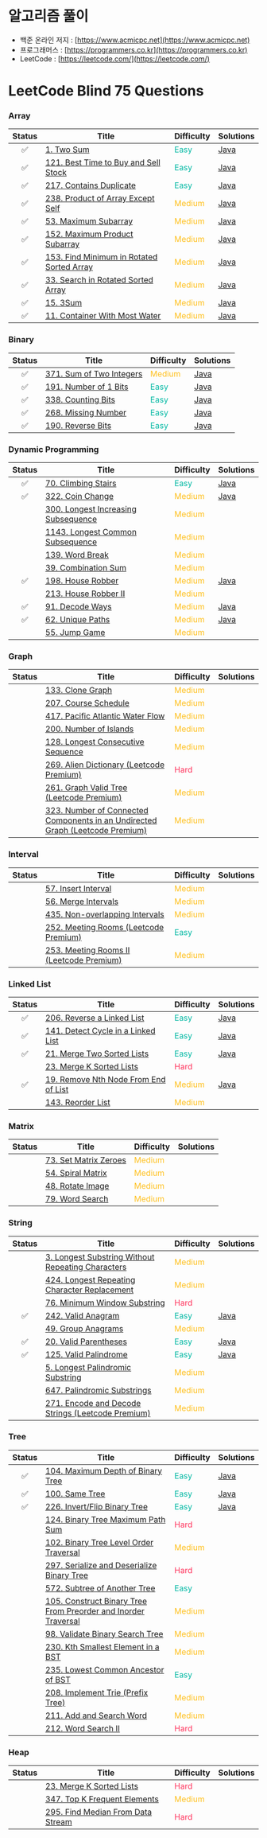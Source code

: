 # 알고리즘 풀이
* 백준 온라인 저지 : [https://www.acmicpc.net](https://www.acmicpc.net)
* 프로그래머스 : [https://programmers.co.kr](https://programmers.co.kr)
* LeetCode : [https://leetcode.com/](https://leetcode.com/)
# LeetCode Blind 75 Questions
### Array
|Status|Title|Difficulty|Solutions|
|:---:|---|---|---|
|:white_check_mark:|[1. Two Sum](https://leetcode.com/problems/two-sum/)|<span style="color:#00B8A3">Easy</span>|[Java](https://github.com/HyojunK/Algorithm-study/blob/master/LeetCode/1.%20two%20sum.java)|
|:white_check_mark:|[121. Best Time to Buy and Sell Stock](https://leetcode.com/problems/best-time-to-buy-and-sell-stock/)|<span style="color:#00B8A3">Easy</span>|[Java](https://github.com/HyojunK/Algorithm-study/blob/master/LeetCode/121.%20Best%20Time%20to%20Buy%20and%20Sell%20Stock.java)|
|:white_check_mark:|[217. Contains Duplicate](https://leetcode.com/problems/contains-duplicate/)|<span style="color:#00B8A3">Easy</span>|[Java](https://github.com/HyojunK/Algorithm-study/blob/master/LeetCode/121.%20Best%20Time%20to%20Buy%20and%20Sell%20Stock.java)|
|:white_check_mark:|[238. Product of Array Except Self](https://leetcode.com/problems/product-of-array-except-self/)|<span style="color:#FFC01E">Medium</span>|[Java](https://github.com/HyojunK/Algorithm-study/blob/master/LeetCode/238.%20Product%20of%20Array%20Except%20Self.java)|
|:white_check_mark:|[53. Maximum Subarray](https://leetcode.com/problems/maximum-subarray/)|<span style="color:#FFC01E">Medium</span>|[Java](https://github.com/HyojunK/Algorithm-study/blob/master/LeetCode/53.%20Maximum%20Subarray.java)|
|:white_check_mark:|[152. Maximum Product Subarray](https://leetcode.com/problems/maximum-product-subarray/)|<span style="color:#FFC01E">Medium</span>|[Java](https://github.com/HyojunK/Algorithm-study/blob/master/LeetCode/152.%20Maximum%20Product%20Subarray.java)|
|:white_check_mark:|[153. Find Minimum in Rotated Sorted Array](https://leetcode.com/problems/find-minimum-in-rotated-sorted-array/)|<span style="color:#FFC01E">Medium</span>|[Java](https://github.com/HyojunK/Algorithm-study/blob/master/LeetCode/2.Medium/153.%20Find%20Minimum%20in%20Rotated%20Sorted%20Array.java)|
|:white_check_mark:|[33. Search in Rotated Sorted Array](https://leetcode.com/problems/search-in-rotated-sorted-array/)|<span style="color:#FFC01E">Medium</span>|[Java](https://github.com/HyojunK/Algorithm-study/blob/master/LeetCode/2.Medium/33.%20Search%20in%20Rotated%20Sorted%20Array.java)|
|:white_check_mark:|[15. 3Sum](https://leetcode.com/problems/3sum/)|<span style="color:#FFC01E">Medium</span>|[Java](https://github.com/HyojunK/Algorithm-study/blob/master/LeetCode/2.Medium/15.%203Sum.java)|
|:white_check_mark:|[11. Container With Most Water](https://leetcode.com/problems/container-with-most-water/)|<span style="color:#FFC01E">Medium</span>|[Java](https://github.com/HyojunK/Algorithm-study/blob/master/LeetCode/2.Medium/11.%20Container%20With%20Most%20Water.java)|
### Binary
|Status|Title|Difficulty|Solutions|
|:---:|---|---|---|
|:white_check_mark:|[371. Sum of Two Integers](https://leetcode.com/problems/sum-of-two-integers/)|<span style="color:#FFC01E">Medium</span>|[Java](https://github.com/HyojunK/Algorithm-study/blob/master/LeetCode/2.Medium/371.%20Sum%20of%20Two%20Integers.java)|
|:white_check_mark:|[191. Number of 1 Bits](https://leetcode.com/problems/number-of-1-bits/)|<span style="color:#00B8A3">Easy</span>|[Java](https://github.com/HyojunK/Algorithm-study/blob/master/LeetCode/1.Easy/191.%20Number%20of%201%20Bits.java)|
|:white_check_mark:|[338. Counting Bits](https://leetcode.com/problems/counting-bits/)|<span style="color:#00B8A3">Easy</span>|[Java](https://github.com/HyojunK/Algorithm-study/blob/master/LeetCode/1.Easy/338.%20Counting%20Bits.java)|
|:white_check_mark:|[268. Missing Number](https://leetcode.com/problems/missing-number/)|<span style="color:#00B8A3">Easy</span>|[Java](https://github.com/HyojunK/Algorithm-study/blob/master/LeetCode/1.Easy/268.%20Missing%20Number.java)|
|:white_check_mark:|[190. Reverse Bits](https://leetcode.com/problems/reverse-bits/)|<span style="color:#00B8A3">Easy</span>|[Java](https://github.com/HyojunK/Algorithm-study/blob/master/LeetCode/1.Easy/190.%20Reverse%20Bits.java)|
### Dynamic Programming
|Status|Title|Difficulty|Solutions|
|:---:|---|---|---|
|:white_check_mark:|[70. Climbing Stairs](https://leetcode.com/problems/climbing-stairs/)|<span style="color:#00B8A3">Easy</span>|[Java](https://github.com/HyojunK/Algorithm-study/blob/master/LeetCode/70.%20Climbing%20Stairs.java)|
|:white_check_mark:|[322. Coin Change](https://leetcode.com/problems/coin-change/)|<span style="color:#FFC01E">Medium</span>|[Java](https://github.com/HyojunK/Algorithm-study/blob/master/LeetCode/2.Medium/322.%20Coin%20Change.java)|
||[300. Longest Increasing Subsequence](https://leetcode.com/problems/longest-increasing-subsequence/)|<span style="color:#FFC01E">Medium</span>||
||[1143. Longest Common Subsequence](https://leetcode.com/problems/longest-common-subsequence/)|<span style="color:#FFC01E">Medium</span>||
||[139. Word Break](https://leetcode.com/problems/word-break/)|<span style="color:#FFC01E">Medium</span>||
||[39. Combination Sum](https://leetcode.com/problems/combination-sum-iv/)|<span style="color:#FFC01E">Medium</span>||
|:white_check_mark:|[198. House Robber](https://leetcode.com/problems/house-robber/)|<span style="color:#FFC01E">Medium</span>|[Java](https://github.com/HyojunK/Algorithm-study/blob/master/LeetCode/2.Medium/198.%20House%20Robber.java)|
||[213. House Robber II](https://leetcode.com/problems/house-robber-ii/)|<span style="color:#FFC01E">Medium</span>||
|:white_check_mark:|[91. Decode Ways](https://leetcode.com/problems/decode-ways/)|<span style="color:#FFC01E">Medium</span>|[Java](https://github.com/HyojunK/Algorithm-study/blob/master/LeetCode/2.Medium/91.%20Decode%20Ways.java)|
|:white_check_mark:|[62. Unique Paths](https://leetcode.com/problems/unique-paths/)|<span style="color:#FFC01E">Medium</span>|[Java](https://github.com/HyojunK/Algorithm-study/blob/master/LeetCode/2.Medium/62.%20Unique%20Paths.java)|
||[55. Jump Game](https://leetcode.com/problems/jump-game/)|<span style="color:#FFC01E">Medium</span>||
### Graph
|Status|Title|Difficulty|Solutions|
|:---:|---|---|---|
||[133. Clone Graph](https://leetcode.com/problems/clone-graph/)|<span style="color:#FFC01E">Medium</span>||
||[207. Course Schedule](https://leetcode.com/problems/course-schedule/)|<span style="color:#FFC01E">Medium</span>||
||[417. Pacific Atlantic Water Flow](https://leetcode.com/problems/pacific-atlantic-water-flow/)|<span style="color:#FFC01E">Medium</span>||
||[200. Number of Islands](https://leetcode.com/problems/number-of-islands/)|<span style="color:#FFC01E">Medium</span>||
||[128. Longest Consecutive Sequence](https://leetcode.com/problems/longest-consecutive-sequence/)|<span style="color:#FFC01E">Medium</span>||
||[269. Alien Dictionary (Leetcode Premium)](https://leetcode.com/problems/alien-dictionary/)|<span style="color:#FF375F">Hard</span>||
||[261. Graph Valid Tree (Leetcode Premium)](https://leetcode.com/problems/graph-valid-tree/)|<span style="color:#FFC01E">Medium</span>||
||[323. Number of Connected Components in an Undirected Graph (Leetcode Premium)](https://leetcode.com/problems/number-of-connected-components-in-an-undirected-graph/)|<span style="color:#FFC01E">Medium</span>||
### Interval
|Status|Title|Difficulty|Solutions|
|:---:|---|---|---|
||[57. Insert Interval](https://leetcode.com/problems/insert-interval/)|<span style="color:#FFC01E">Medium</span>||
||[56. Merge Intervals](https://leetcode.com/problems/merge-intervals/)|<span style="color:#FFC01E">Medium</span>||
||[435. Non-overlapping Intervals](https://leetcode.com/problems/non-overlapping-intervals/)|<span style="color:#FFC01E">Medium</span>||
||[252. Meeting Rooms (Leetcode Premium)](https://leetcode.com/problems/meeting-rooms/)|<span style="color:#00B8A3">Easy</span>||
||[253. Meeting Rooms II (Leetcode Premium)](https://leetcode.com/problems/meeting-rooms-ii/)|<span style="color:#FFC01E">Medium</span>||
### Linked List
|Status|Title|Difficulty|Solutions|
|:---:|---|---|---|
|:white_check_mark:|[206. Reverse a Linked List](https://leetcode.com/problems/reverse-linked-list/)|<span style="color:#00B8A3">Easy</span>|[Java](https://github.com/HyojunK/Algorithm-study/blob/master/LeetCode/1.Easy/206.%20Reverse%20Linked%20List.java)|
|:white_check_mark:|[141. Detect Cycle in a Linked List](https://leetcode.com/problems/linked-list-cycle/)|<span style="color:#00B8A3">Easy</span>|[Java](https://github.com/HyojunK/Algorithm-study/blob/master/LeetCode/1.Easy/141.%20Linked%20List%20Cycle.java)|
|:white_check_mark:|[21. Merge Two Sorted Lists](https://leetcode.com/problems/merge-two-sorted-lists/)|<span style="color:#00B8A3">Easy</span>|[Java](https://github.com/HyojunK/Algorithm-study/blob/master/LeetCode/1.Easy/21.%20Merge%20Two%20Sorted%20Lists.java)|
||[23. Merge K Sorted Lists](https://leetcode.com/problems/merge-k-sorted-lists/)|<span style="color:#FF375F">Hard</span>||
|:white_check_mark:|[19. Remove Nth Node From End of List](https://leetcode.com/problems/remove-nth-node-from-end-of-list/)|<span style="color:#FFC01E">Medium</span>|[Java](https://github.com/HyojunK/Algorithm-study/blob/master/LeetCode/2.Medium/19.%20Remove%20Nth%20Node%20From%20End%20of%20List.java)|
||[143. Reorder List](https://leetcode.com/problems/reorder-list/)|<span style="color:#FFC01E">Medium</span>||
### Matrix
|Status|Title|Difficulty|Solutions|
|:---:|---|---|---|
||[73. Set Matrix Zeroes](https://leetcode.com/problems/set-matrix-zeroes/)|<span style="color:#FFC01E">Medium</span>||
||[54. Spiral Matrix](https://leetcode.com/problems/spiral-matrix/)|<span style="color:#FFC01E">Medium</span>||
||[48. Rotate Image](https://leetcode.com/problems/rotate-image/)|<span style="color:#FFC01E">Medium</span>||
||[79. Word Search](https://leetcode.com/problems/word-search/)|<span style="color:#FFC01E">Medium</span>||
### String
|Status|Title|Difficulty|Solutions|
|:---:|---|---|---|
||[3. Longest Substring Without Repeating Characters](https://leetcode.com/problems/longest-substring-without-repeating-characters/)|<span style="color:#FFC01E">Medium</span>||
||[424. Longest Repeating Character Replacement](https://leetcode.com/problems/longest-repeating-character-replacement/)|<span style="color:#FFC01E">Medium</span>||
||[76. Minimum Window Substring](https://leetcode.com/problems/minimum-window-substring/)|<span style="color:#FF375F">Hard</span>||
|:white_check_mark:|[242. Valid Anagram](https://leetcode.com/problems/valid-anagram/)|<span style="color:#00B8A3">Easy</span>|[Java](https://github.com/HyojunK/Algorithm-study/blob/master/LeetCode/1.Easy/242.%20Valid%20Anagram.java)|
||[49. Group Anagrams](https://leetcode.com/problems/group-anagrams/)|<span style="color:#FFC01E">Medium</span>||
|:white_check_mark:|[20. Valid Parentheses](https://leetcode.com/problems/valid-parentheses/)|<span style="color:#00B8A3">Easy</span>|[Java](https://github.com/HyojunK/Algorithm-study/blob/master/LeetCode/1.Easy/20.%20Valid%20Parentheses.java)|
|:white_check_mark:|[125. Valid Palindrome](https://leetcode.com/problems/valid-palindrome/)|<span style="color:#00B8A3">Easy</span>|[Java](https://github.com/HyojunK/Algorithm-study/blob/master/LeetCode/1.Easy/125.%20Valid%20Palindrome.java)|
||[5. Longest Palindromic Substring](https://leetcode.com/problems/longest-palindromic-substring/)|<span style="color:#FFC01E">Medium</span>||
||[647. Palindromic Substrings](https://leetcode.com/problems/palindromic-substrings/)|<span style="color:#FFC01E">Medium</span>||
||[271. Encode and Decode Strings (Leetcode Premium)](https://leetcode.com/problems/encode-and-decode-strings/)|<span style="color:#FFC01E">Medium</span>||
### Tree
|Status|Title|Difficulty|Solutions|
|:---:|---|---|---|
|:white_check_mark:|[104. Maximum Depth of Binary Tree](https://leetcode.com/problems/maximum-depth-of-binary-tree/)|<span style="color:#00B8A3">Easy</span>|[Java](https://github.com/HyojunK/Algorithm-study/blob/master/LeetCode/1.Easy/104.%20Maximum%20Depth%20of%20Binary%20Tree.java)|
|:white_check_mark:|[100. Same Tree](https://leetcode.com/problems/same-tree/)|<span style="color:#00B8A3">Easy</span>|[Java](https://github.com/HyojunK/Algorithm-study/blob/master/LeetCode/1.Easy/100.%20Same%20Tree.java)|
|:white_check_mark:|[226. Invert/Flip Binary Tree](https://leetcode.com/problems/invert-binary-tree/)|<span style="color:#00B8A3">Easy</span>|[Java](https://github.com/HyojunK/Algorithm-study/blob/master/LeetCode/1.Easy/226.%20Invert%20Binary%20Tree.java)|
||[124. Binary Tree Maximum Path Sum](https://leetcode.com/problems/binary-tree-maximum-path-sum/)|<span style="color:#FF375F">Hard</span>||
||[102. Binary Tree Level Order Traversal](https://leetcode.com/problems/binary-tree-level-order-traversal/)|<span style="color:#FFC01E">Medium</span>||
||[297. Serialize and Deserialize Binary Tree](https://leetcode.com/problems/serialize-and-deserialize-binary-tree/)|<span style="color:#FF375F">Hard</span>||
||[572. Subtree of Another Tree](https://leetcode.com/problems/subtree-of-another-tree/)|<span style="color:#00B8A3">Easy</span>||
||[105. Construct Binary Tree From Preorder and Inorder Traversal](https://leetcode.com/problems/construct-binary-tree-from-preorder-and-inorder-traversal/)|<span style="color:#FFC01E">Medium</span>||
||[98. Validate Binary Search Tree](https://leetcode.com/problems/validate-binary-search-tree/)|<span style="color:#FFC01E">Medium</span>||
||[230. Kth Smallest Element in a BST](https://leetcode.com/problems/kth-smallest-element-in-a-bst/)|<span style="color:#FFC01E">Medium</span>||
||[235. Lowest Common Ancestor of BST](https://leetcode.com/problems/lowest-common-ancestor-of-a-binary-search-tree/)|<span style="color:#00B8A3">Easy</span>||
||[208. Implement Trie (Prefix Tree)](https://leetcode.com/problems/implement-trie-prefix-tree/)|<span style="color:#FFC01E">Medium</span>||
||[211. Add and Search Word](https://leetcode.com/problems/add-and-search-word-data-structure-design/)|<span style="color:#FFC01E">Medium</span>||
||[212. Word Search II](https://leetcode.com/problems/word-search-ii/)|<span style="color:#FF375F">Hard</span>||
### Heap
|Status|Title|Difficulty|Solutions|
|:---:|---|---|---|
||[23. Merge K Sorted Lists](https://leetcode.com/problems/merge-k-sorted-lists/)|<span style="color:#FF375F">Hard</span>||
||[347. Top K Frequent Elements](https://leetcode.com/problems/top-k-frequent-elements/)|<span style="color:#FFC01E">Medium</span>||
||[295. Find Median From Data Stream](https://leetcode.com/problems/find-median-from-data-stream/)|<span style="color:#FF375F">Hard</span>||
